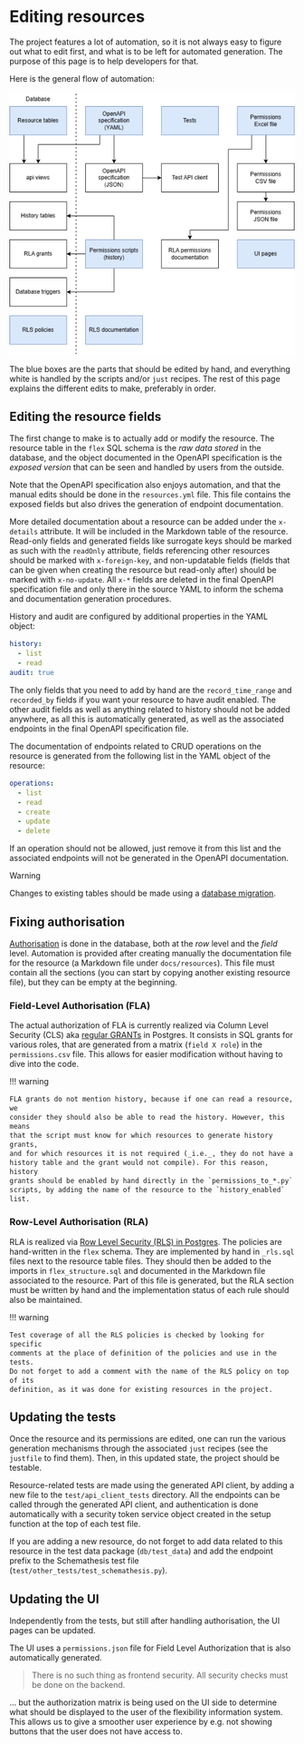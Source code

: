 # Editing resources

The project features a lot of automation, so it is not always easy to figure out
what to edit first, and what is to be left for automated generation. The purpose
of this page is to help developers for that.

Here is the general flow of automation:

![generation dependencies](./diagrams/generation_dependencies.drawio.png)

The blue boxes are the parts that should be edited by hand, and everything white
is handled by the scripts and/or `just` recipes. The rest of this page explains
the different edits to make, preferably in order.

## Editing the resource fields

The first change to make is to actually add or modify the resource. The resource
table in the `flex` SQL schema is the _raw data stored_ in the database, and the
object documented in the OpenAPI specification is the _exposed version_ that can
be seen and handled by users from the outside.

Note that the OpenAPI specification also enjoys automation, and that the manual
edits should be done in the `resources.yml` file. This file contains the exposed
fields but also drives the generation of endpoint documentation.

More detailed documentation about a resource can be added under the `x-details`
attribute. It will be included in the Markdown table of the resource.
Read-only fields and generated fields like surrogate keys should be marked as
such with the `readOnly` attribute, fields referencing other resources should be
marked with `x-foreign-key`, and non-updatable fields (fields that can be given
when creating the resource but read-only after) should be marked with
`x-no-update`. All `x-*` fields are deleted in the final OpenAPI specification
file and only there in the source YAML to inform the schema and documentation
generation procedures.

History and audit are configured by additional properties in the YAML object:

```yaml
history:
  - list
  - read
audit: true
```

The only fields that you need to add by hand are the `record_time_range` and
`recorded_by` fields if you want your resource to have audit enabled.
The other audit fields as well as anything related to history should not be
added anywhere, as all this is automatically generated, as well as the
associated endpoints in the final OpenAPI specification file.

The documentation of endpoints related to CRUD operations on the resource is
generated from the following list in the YAML object of the resource:

```yaml
operations:
  - list
  - read
  - create
  - update
  - delete
```

If an operation should not be allowed, just remove it from this list and the
associated endpoints will not be generated in the OpenAPI documentation.

> [!WARNING]
> Changes to existing tables should be made using a
> [database migration](./db-migration.md).

## Fixing authorisation

[Authorisation](../docs/technical/auth.md) is done in the database, both at the
_row_ level and the _field_ level. Automation is provided after creating
manually the documentation file for the resource (a Markdown file under
`docs/resources`). This file must contain all the sections (you can start by
copying another existing resource file), but they can be empty at the beginning.

### Field-Level Authorisation (FLA)

The actual authorization of FLA is currently realized via Column Level Security
(CLS) aka
[regular GRANTs](https://www.postgresql.org/docs/current/sql-grant.html) in
Postgres. It consists in SQL grants for various roles, that are generated from a
matrix (`field X role`) in the `permissions.csv` file. This allows for easier
modification without having to dive into the code.

!!! warning

    FLA grants do not mention history, because if one can read a resource, we
    consider they should also be able to read the history. However, this means
    that the script must know for which resources to generate history grants,
    and for which resources it is not required (_i.e._, they do not have a
    history table and the grant would not compile). For this reason, history
    grants should be enabled by hand directly in the `permissions_to_*.py`
    scripts, by adding the name of the resource to the `history_enabled` list.

### Row-Level Authorisation (RLA)

RLA is realized via
[Row Level Security (RLS) in Postgres](https://www.postgresql.org/docs/current/ddl-rowsecurity.html).
The policies are hand-written in the `flex` schema. They are
implemented by hand in `_rls.sql` files next to the resource table files. They
should then be added to the imports in `flex_structure.sql` and documented in
the Markdown file associated to the resource. Part of this file is generated,
but the RLA section must be written by hand and the implementation status of
each rule should also be maintained.

!!! warning

    Test coverage of all the RLS policies is checked by looking for specific
    comments at the place of definition of the policies and use in the tests.
    Do not forget to add a comment with the name of the RLS policy on top of its
    definition, as it was done for existing resources in the project.

## Updating the tests

Once the resource and its permissions are edited, one can run the various
generation mechanisms through the associated `just` recipes (see the `justfile`
to find them). Then, in this updated state, the project should be testable.

Resource-related tests are made using the generated API client, by adding a new
file to the `test/api_client_tests` directory. All the endpoints can be called
through the generated API client, and authentication is done automatically with
a security token service object created in the setup function at the top of each
test file.

If you are adding a new resource, do not forget to add data related to this
resource in the test data package (`db/test_data`) and add the endpoint prefix
to the Schemathesis test file (`test/other_tests/test_schemathesis.py`).

## Updating the UI

Independently from the tests, but still after handling authorisation, the UI
pages can be updated.

The UI uses a `permissions.json` file for Field Level Authorization that is also
automatically generated.

> There is no such thing as frontend security. All security checks must be done
> on the backend.

... but the authorization matrix is being used on the UI side to determine what
should be displayed to the user of the flexibility information system. This
allows us to give a smoother user experience by e.g. not showing buttons that
the user does not have access to.
